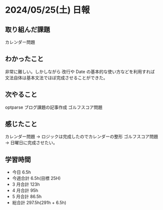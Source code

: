 # 2024/05/25(土) 日報

## 取り組んだ課題

カレンダー問題

## わかったこと

非常に難しい。しかしながら
改行や Date の基本的な使い方などを利用すれば
文法自体は基本文法でほぼ完成させることができた。

## 次やること

optparse ブログ課題の記事作成
ゴルフスコア問題

## 感じたこと

カレンダー問題 → ロジックは完成したのでカレンダーの整形
ゴルフスコア問題 → 日曜日に完成させたい。

## 学習時間

- 今日 6.5h
- 今週合計 6.5h(目標 25H)
- 3 月合計 123h
- 4 月合計 95h
- 5 月合計 86.5h
- 総合計 297.5h(291h + 6.5h)
